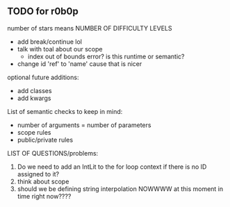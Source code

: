 ## TODO for r0b0p

number of stars means NUMBER OF DIFFICULTY LEVELS

- add break/continue lol
- talk with toal about our scope
  - index out of bounds error? is this runtime or semantic?
- change id 'ref' to 'name' cause that is nicer

optional future additions:

- add classes
- add kwargs

List of semantic checks to keep in mind:

- number of arguments = number of parameters
- scope rules
- public/private rules

LIST OF QUESTIONS/problems:

1. Do we need to add an IntLit to the for loop context if there is no ID assigned to it?
2. think about scope
3. should we be defining string interpolation NOWWWW at this moment in time right now????
